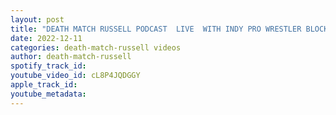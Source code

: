 ```yaml
---
layout: post
title: "DEATH MATCH RUSSELL PODCAST  LIVE  WITH INDY PRO WRESTLER BLOCKZ"
date: 2022-12-11
categories: death-match-russell videos
author: death-match-russell
spotify_track_id: 
youtube_video_id: cL8P4JQDGGY
apple_track_id: 
youtube_metadata: 
---
```

